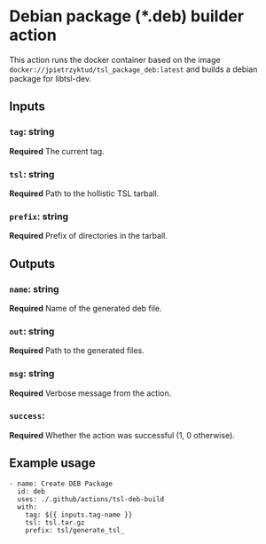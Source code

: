 # Debian package (*.deb) builder action

This action runs the docker container based on the image `docker://jpietrzyktud/tsl_package_deb:latest` and builds a debian package for libtsl-dev.

## Inputs

### `tag`: string

**Required**  The current tag.

### `tsl`: string

**Required**  Path to the hollistic TSL tarball.

### `prefix`: string

**Required**  Prefix of directories in the tarball.

## Outputs

### `name`: string

**Required** Name of the generated deb file.
  
### `out`: string

**Required** Path to the generated files.
  
### `msg`: string

**Required** Verbose message from the action.

### `success`:

**Required** Whether the action was successful (1, 0 otherwise).

## Example usage

    - name: Create DEB Package
      id: deb
      uses: ./.github/actions/tsl-deb-build
      with:
        tag: ${{ inputs.tag-name }}
        tsl: tsl.tar.gz
        prefix: tsl/generate_tsl_